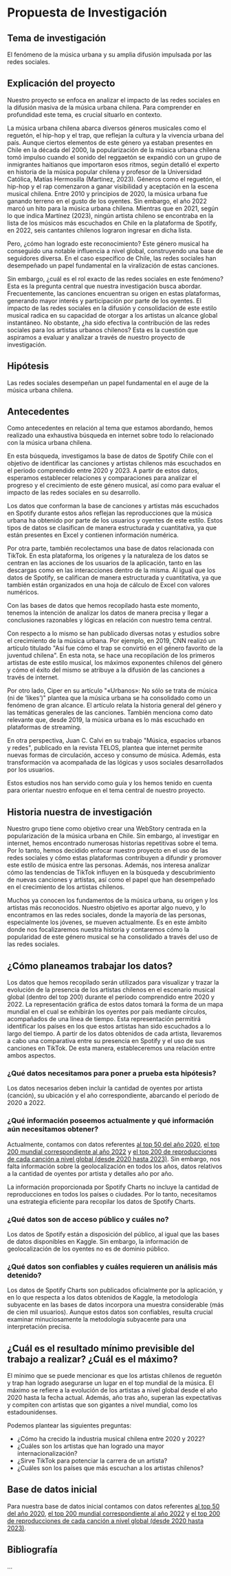 # Propuesta de Investigación

## Tema de investigación
El fenómeno de la música urbana y su amplia difusión impulsada por las redes sociales.

## Explicación del proyecto
Nuestro proyecto se enfoca en analizar el impacto de las redes sociales en la difusión masiva de la música urbana chilena. Para comprender en profundidad este tema, es crucial situarlo en contexto.

La música urbana chilena abarca diversos géneros musicales como el reguetón, el hip-hop y el trap, que reflejan la cultura y la vivencia urbana del país. Aunque ciertos elementos de este género ya estaban presentes en Chile en la década del 2000, la popularización de la música urbana chilena tomó impulso cuando el sonido del reggaetón se expandió con un grupo de inmigrantes haitianos que importaron esos ritmos, según detalló el experto en historia de la música popular chilena y profesor de la Universidad Católica, Matías Hermosilla (Martinez, 2023). Géneros como el reguetón, el hip-hop y el rap comenzaron a ganar visibilidad y aceptación en la escena musical chilena. Entre 2010 y principios de 2020, la música urbana fue ganando terreno en el gusto de los oyentes. Sin embargo, el año 2022 marcó un hito para la música urbana chilena. Mientras que en 2021, según lo que indica Martínez (2023), ningún artista chileno se encontraba en la lista de los músicos más escuchados en Chile en la plataforma de Spotify, en 2022, seis cantantes chilenos lograron ingresar en dicha lista.

Pero, ¿cómo han logrado este reconocimiento? Este género musical ha conseguido una notable influencia a nivel global, construyendo una base de seguidores diversa. En el caso específico de Chile, las redes sociales han desempeñado un papel fundamental en la viralización de estas canciones.

Sin embargo, ¿cuál es el rol exacto de las redes sociales en este fenómeno? Esta es la pregunta central que nuestra investigación busca abordar. Frecuentemente, las canciones encuentran su origen en estas plataformas, generando mayor interés y participación por parte de los oyentes. El impacto de las redes sociales en la difusión y consolidación de este estilo musical radica en su capacidad de otorgar a los artistas un alcance global instantáneo. No obstante, ¿ha sido efectiva la contribución de las redes sociales para los artistas urbanos chilenos? Esta es la cuestión que aspiramos a evaluar y analizar a través de nuestro proyecto de investigación.


## Hipótesis
Las redes sociales desempeñan un papel fundamental en el auge de la música urbana chilena.

## Antecedentes
Como antecedentes en relación al tema que estamos abordando, hemos realizado una exhaustiva búsqueda en internet sobre todo lo relacionado con la música urbana chilena.

En esta búsqueda, investigamos la base de datos de Spotify Chile con el objetivo de identificar las canciones y artistas chilenos más escuchados en el periodo comprendido entre 2020 y 2023. A partir de estos datos, esperamos establecer relaciones y comparaciones para analizar el progreso y el crecimiento de este género musical, así como para evaluar el impacto de las redes sociales en su desarrollo.

Los datos que conforman la base de canciones y artistas más escuchados en Spotify durante estos años reflejan las reproducciones que la música urbana ha obtenido por parte de los usuarios y oyentes de este estilo. Estos tipos de datos se clasifican de manera estructurada y cuantitativa, ya que están presentes en Excel y contienen información numérica.

Por otra parte, también recolectamos una base de datos relacionada con TikTok. En esta plataforma, los orígenes y la naturaleza de los datos se centran en las acciones de los usuarios de la aplicación, tanto en las descargas como en las interacciones dentro de la misma. Al igual que los datos de Spotify, se califican de manera estructurada y cuantitativa, ya que también están organizados en una hoja de cálculo de Excel con valores numéricos.

Con las bases de datos que hemos recopilado hasta este momento, tenemos la intención de analizar los datos de manera precisa y llegar a conclusiones razonables y lógicas en relación con nuestro tema central. 

Con respecto a lo mismo se han publicado diversas notas y estudios sobre el crecimiento de la música urbana. Por ejemplo, en 2019, CNN realizó un artículo titulado "Así fue cómo el trap se convirtió en el género favorito de la juventud chilena". En esta nota, se hace una recopilación de los primeros artistas de este estilo musical, los máximos exponentes chilenos del género y cómo el éxito del mismo se atribuye a la difusión de las canciones a través de internet.

Por otro lado, Ciper en su artículo "«Urbanos»: No sólo se trata de música (ni de ‘likes’)" plantea que la música urbana se ha consolidado como un fenómeno de gran alcance. El artículo relata la historia general del género y las temáticas generales de las canciones. También menciona como dato relevante que, desde 2019, la música urbana es lo más escuchado en plataformas de streaming.

En otra perspectiva, Juan C. Calvi en su trabajo "Música, espacios urbanos y redes", publicado en la revista TELOS, plantea que internet permite nuevas formas de circulación, acceso y consumo de música. Además, esta transformación va acompañada de las lógicas y usos sociales desarrollados por los usuarios.

Estos estudios nos han servido como guía y los hemos tenido en cuenta para orientar nuestro enfoque en el tema central de nuestro proyecto.


## Historia nuestra de investigación
Nuestro grupo tiene como objetivo crear una WebStory centrada en la popularización de la música urbana en Chile. Sin embargo, al investigar en internet, hemos encontrado numerosas historias repetitivas sobre el tema. Por lo tanto, hemos decidido enfocar nuestro proyecto en el uso de las redes sociales y cómo estas plataformas contribuyen a difundir y promover este estilo de música entre las personas. Además, nos interesa analizar cómo las tendencias de TikTok influyen en la búsqueda y descubrimiento de nuevas canciones y artistas, así como el papel que han desempeñado en el crecimiento de los artistas chilenos.

Muchos ya conocen los fundamentos de la música urbana, su origen y los artistas más reconocidos. Nuestro objetivo es aportar algo nuevo, y lo encontramos en las redes sociales, donde la mayoría de las personas, especialmente los jóvenes, se mueven actualmente. Es en este ámbito donde nos focalizaremos nuestra historia y contaremos cómo la popularidad de este género musical se ha consolidado a través del uso de las redes sociales.


## ¿Cómo planeamos trabajar los datos?
Los datos que hemos recopilado serán utilizados para visualizar y trazar la evolución de la presencia de los artistas chilenos en el escenario musical global (dentro del top 200) durante el período comprendido entre 2020 y 2022. La representación gráfica de estos datos tomará la forma de un mapa mundial en el cual se exhibirán los oyentes por país mediante círculos, acompañados de una línea de tiempo. Esta representación permitirá identificar los países en los que estos artistas han sido escuchados a lo largo del tiempo.
A partir de los datos obtenidos de cada artista, llevaremos a cabo una comparativa entre su presencia en Spotify y el uso de sus canciones en TikTok. De esta manera, estableceremos una relación entre ambos aspectos. 

### ¿Qué datos necesitamos para poner a prueba esta hipótesis? 
Los datos necesarios deben incluir la cantidad de oyentes por artista (canción), su ubicación y el año correspondiente, abarcando el período de 2020 a 2022.

### ¿Qué información poseemos actualmente y qué información aún necesitamos obtener?
Actualmente, contamos con datos referentes [al top 50 del año 2020](https://www.kaggle.com/datasets/hkapoor/spotify-top-songs-by-country-may-2020), [el top 200 mundial correspondiente al año 2022](https://www.kaggle.com/datasets/sveta151/spotify-top-chart-songs-2022) y [el top 200 de reproducciones de cada canción a nivel global (desde 2020 hasta 2023)](https://charts.spotify.com/charts/view/regional-global-weekly/2020-02-06). Sin embargo, nos falta información sobre la geolocalización en todos los años, datos relativos a la cantidad de oyentes por artista y detalles año por año.

La información proporcionada por Spotify Charts no incluye la cantidad de reproducciones en todos los países o ciudades. Por lo tanto, necesitamos una estrategia eficiente para recopilar los datos de Spotify Charts.

### ¿Qué datos son de acceso público y cuáles no? 
Los datos de Spotify están a disposición del público, al igual que las bases de datos disponibles en Kaggle. Sin embargo, la información de geolocalización de los oyentes no es de dominio público.

### ¿Qué datos son confiables y cuáles requieren un análisis más detenido? 
Los datos de Spotify Charts son publicados oficialmente por la aplicación, y en lo que respecta a los datos obtenidos de Kaggle, la metodología subyacente en las bases de datos incorpora una muestra considerable (más de cien mil usuarios). Aunque estos datos son confiables, resulta crucial examinar minuciosamente la metodología subyacente para una interpretación precisa.


## ¿Cuál es el resultado mínimo previsible del trabajo a realizar? ¿Cuál es el máximo?
El mínimo que se puede mencionar es que los artistas chilenos de reguetón y trap han logrado asegurarse un lugar en el top mundial de la música. El máximo se refiere a la evolución de los artistas a nivel global desde el año 2020 hasta la fecha actual. Además, año tras año, superan las expectativas y compiten con artistas que son gigantes a nivel mundial, como los estadounidenses.

Podemos plantear las siguientes preguntas:
* ¿Cómo ha crecido la industria musical chilena entre 2020 y 2022?
* ¿Cuáles son los artistas que han logrado una mayor internacionalización?
* ¿Sirve TikTok para potenciar la carrera de un artista?
* ¿Cuáles son los países que más escuchan a los artistas chilenos?

## Base de datos inicial
Para nuestra base de datos inicial contamos con datos referentes [al top 50 del año 2020](https://www.kaggle.com/datasets/hkapoor/spotify-top-songs-by-country-may-2020), [el top 200 mundial correspondiente al año 2022](https://www.kaggle.com/datasets/sveta151/spotify-top-chart-songs-2022) y [el top 200 de reproducciones de cada canción a nivel global (desde 2020 hasta 2023)](https://charts.spotify.com/charts/view/regional-global-weekly/2020-02-06).

## Bibliografía
...
